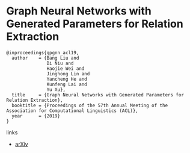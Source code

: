 # Graph Neural Networks with Generated Parameters for Relation Extraction

```
@inproceedings{gpgnn_acl19,
  author    = {Bang Liu and
               Di Niu and
               Haojie Wei and
               Jinghong Lin and
               Yancheng He and
               Kunfeng Lai and
               Yu Xu},
  title     = {Graph Neural Networks with Generated Parameters for Relation Extraction},
  booktitle = {Proceedings of the 57th Annual Meeting of the Association for Computational Linguistics (ACL)},
  year      = {2019}
}
```

links
- [arXiv](https://arxiv.org/abs/1902.00756)
